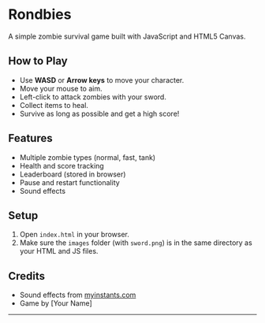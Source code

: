 # Rondbies

A simple zombie survival game built with JavaScript and HTML5 Canvas.

## How to Play

- Use **WASD** or **Arrow keys** to move your character.
- Move your mouse to aim.
- Left-click to attack zombies with your sword.
- Collect items to heal.
- Survive as long as possible and get a high score!

## Features

- Multiple zombie types (normal, fast, tank)
- Health and score tracking
- Leaderboard (stored in browser)
- Pause and restart functionality
- Sound effects

## Setup

1. Open `index.html` in your browser.
2. Make sure the `images` folder (with `sword.png`) is in the same directory as your HTML and JS files.

## Credits

- Sound effects from [myinstants.com](https://www.myinstants.com/)
- Game by [Your Name]

---
